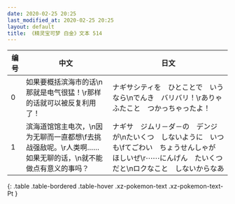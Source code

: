 ```yaml
---
date: 2020-02-25 20:25
last_modified_at: 2020-02-25 20:25
layout: default
title: 《精灵宝可梦 白金》文本 514
---
```

| 编号 | 中文 | 日文 |
| ---- | ---- | ---- |
| 0 | 如果要概括滨海市的话\n那就是电气很猛！\r那样的话就可以被反复利用了！ | ナギサシティを　ひとことで　いうなら\nでんき　バリバリ！\rありゃ　ふたこと　つかっちゃったよ！ |
| 1 | 滨海道馆馆主电次，\n因为无聊而一直都想\f去挑战强敌呢。\r人类啊……如果无聊的话，\n就不能做点有意义的事吗？ | ナギサ　ジムリ－ダ－の　デンジが\nたいくつ　しないように　いつも\fてごわい　ちょうせんしゃが　ほしいぜ\r⋯⋯にんげん　たいくつだと\nロクなこと　しないからなあ |
{: .table .table-bordered .table-hover .xz-pokemon-text .xz-pokemon-text-Pt }